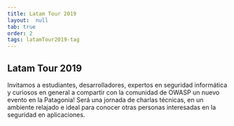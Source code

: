 ```yaml
---
title: Latam Tour 2019
layout:  null
tab: true
order: 2
tags: latamTour2019-tag
---
```


## Latam Tour 2019

Invitamos a estudiantes, desarrolladores, expertos en seguridad informática y curiosos en general a compartir con la comunidad de OWASP un nuevo evento en la Patagonia! Será una jornada de charlas técnicas, en un ambiente relajado e ideal para conocer otras personas interesadas en la seguridad en aplicaciones.
